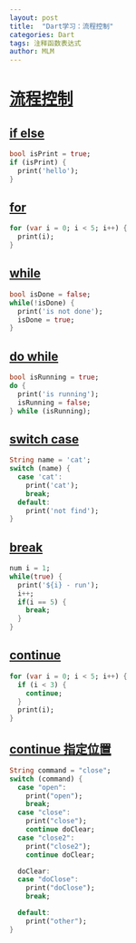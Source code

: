 ```yaml
---
layout: post
title:  "Dart学习：流程控制"
categories: Dart
tags: 注释函数表达式
author: MLM
---
```

# [流程控制](https://ducafecat.com/course/dart-learn/dart-14-flow#%E6%B5%81%E7%A8%8B%E6%8E%A7%E5%88%B6)

## [if else](https://ducafecat.com/course/dart-learn/dart-14-flow#if-else)

```dart
bool isPrint = true;
if (isPrint) {
  print('hello');
}
```

## [for](https://ducafecat.com/course/dart-learn/dart-14-flow#for)

```dart
for (var i = 0; i < 5; i++) {
  print(i);
}
```

## [while](https://ducafecat.com/course/dart-learn/dart-14-flow#while)

```dart
bool isDone = false;
while(!isDone) {
  print('is not done');
  isDone = true;
}
```

## [do while](https://ducafecat.com/course/dart-learn/dart-14-flow#do-while)

```dart
bool isRunning = true;
do {
  print('is running');
  isRunning = false;
} while (isRunning);
```

## [switch case](https://ducafecat.com/course/dart-learn/dart-14-flow#switch-case)

```dart
String name = 'cat';
switch (name) {
  case 'cat':
    print('cat');
    break;
  default:
    print('not find');
}
```

## [break](https://ducafecat.com/course/dart-learn/dart-14-flow#break)

```dart
num i = 1;
while(true) {
  print('${i} - run');
  i++;
  if(i == 5) {
    break;
  }
}
```

## [continue](https://ducafecat.com/course/dart-learn/dart-14-flow#continue)

```dart
for (var i = 0; i < 5; i++) {
  if (i < 3) {
    continue;
  }
  print(i);
}
```

## [continue 指定位置](https://ducafecat.com/course/dart-learn/dart-14-flow#continue-%E6%8C%87%E5%AE%9A%E4%BD%8D%E7%BD%AE)

```dart
String command = "close";
switch (command) {
  case "open":
    print("open");
    break;
  case "close":
    print("close");
    continue doClear;
  case "close2":
    print("close2");
    continue doClear;

  doClear:
  case "doClose":
    print("doClose");
    break;

  default:
    print("other");
}
```

